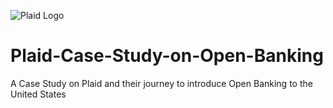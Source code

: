 ![Plaid Logo](https://www.logo.wine/a/logo/Plaid_(company)/Plaid_(company)-White-Dark-Background-Logo.wine.svg)
# Plaid-Case-Study-on-Open-Banking
A Case Study on Plaid and their journey to introduce Open Banking to the United States
